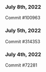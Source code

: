 ### July 8th, 2022

Commit #100963

### July 5th, 2022

Commit #314353


### July 4th, 2022

Commit #72281
